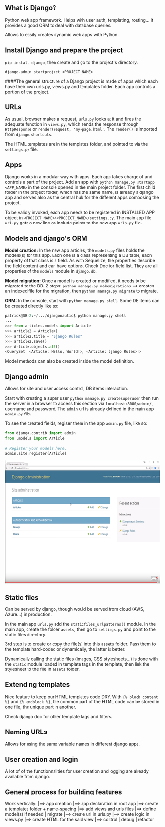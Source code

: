 ## What is Django?

Python web app framework. Helps with user auth, templating, routing... It provides a good ORM to deal with database queries.

Allows to easily creates dynamic web apps with Python.

## Install Django and prepare the project

`pip install django`, then create and go to the project's directory.

`django-admin startproject <PROJECT_NAME>`

####The general structure of a Django project is made of apps which each have their own urls.py, views.py and templates folder. Each app controls a portion of the project.

## URLs

As usual, browser makes a request, `urls.py` looks at it and fires the adequate function in `views.py`, which sends the response through `HttpResponse` or `render(request, 'my-page.html'`. The `render()` is imported from `django.shortcuts`.

The HTML templates are in the templates folder, and pointed to via the `settings.py` file.

## Apps

Django works in a modular way with apps. Each app takes charge of and controls a part of the project. Add an app with `python manage.py startapp <APP_NAME>` in the console opened in the main project folder. The first child folder in the project folder, which has the same name, is already a django app and serves also as the central hub for the different apps composing the project.

To be validly invoked, each app needs to be registered in INSTALLED APP object in `<PROJECT_NAME>/<PROJECT_NAME>/settings.py`. The main app file `url.py` gets a new line as include points to the new app `urls.py` file.

## Models and django's ORM

**Model creation:** In the new app articles, the `models.py` files holds the models(s) for this app. Each one is a class representing a DB table, each property of that class is a field. As with Sequelize, the properties describe the field content and can have options. Check Doc for field list. They are all properties of the `models` module in `django.db`.

**Model migration:** Once a model is created or modified, it needs to be migrated to the DB. 2 steps: `python manage.py makemigrations` ==> creates an indexed file for the migration, then `python manage.py migrate` to migrate.

**ORM:** In the console, start with `python manage.py shell`. Some DB items can be created directly like so:

```python
patrick@SB-2:~/.../djangonautic$ python manage.py shell
...
>>> from articles.models import Article
>>> article2 = Article()
>>> article2.title = "Django Rules"
>>> article2.save()
>>> Article.objects.all()
<QuerySet [<Article: Hello, World!>, <Article: Django Rules>]>
```

Model methods can also be created inside the model definition.

## Django admin

Allows for site and user access control, DB items interaction.

Start with creating a super user `python manage.py createsuperuser` then run the server in a browser to access this section via `localhost:8000/admin/`, username and password. The `admin` url is already defined in the main app `admin.py` file.

To see the created fields, regiser them in the app `admin.py` file, like so:

```python
from django.contrib import admin
from .models import Article

# Register your models here.
admin.site.register(Article)
```

<img src="./images/image1.png" alt="Screenshot" style="width: 600px; height: 400px">

## Static files

Can be served by django, though would be served from cloud (AWS, Azure...) in production.

In the main app `urls.py` add the `staticfiles_urlpatterns()` module. In the main app, create the folder `assets`, then go to `settings.py` and point to the static files directory.

3rd step is to create or copy the file(s) into this `assets` folder. Pass them to the template hard-coded or dynamically, the latter is better.

Dynamically calling the static files (images, CSS stylesheets...) is done with the `static` module loaded in template tags in the template, then link the stylesheet to the file in `assets` folder.

## Extending templates

Nice feature to keep our HTML templates code DRY. With `{% block content %}` and `{% endblock %}`, the common part of the HTML code can be stored in one file, the unique part in another.

Check django doc for other template tags and filters.

## Naming URLs

Allows for using the same variable names in different django apps.

## User creation and login

A lot of of the functionnalities for user creation and logging are already available from django.

## General process for building features

Work vertically:
    |==> app creation
    |==> app declaration in root app
    |==> create a templates folder + name-spacing
    |==> add views and urls files
    |==> define model(s) if needed | migrate
    |==> create url in urls.py
    |==> create logic in views.py
    |==> create HTML for the said view
    |==> control | debug | refactor
